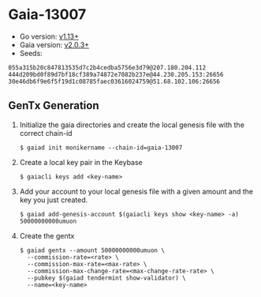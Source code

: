 # Gaia-13007

- Go version: [v1.13+](https://golang.org/dl/)
- Gaia version: [v2.0.3+](https://github.com/cosmos/gaia/releases)
- Seeds:

```
055a315b20c847813535d7c2b4cedba5756e3d79@207.180.204.112
444d209bd0f89d7bf18cf389a74872e7082b237e@44.230.205.153:26656
30e46db6f9e6f5f19d1c08785faec03616024759@51.68.102.106:26656
```

## GenTx Generation

1. Initialize the gaia directories and create the local genesis file with the correct
   chain-id

   ```shell
   $ gaiad init monikername --chain-id=gaia-13007
   ```

2. Create a local key pair in the Keybase

   ```shell
   $ gaiacli keys add <key-name>
   ```

3. Add your account to your local genesis file with a given amount and the key you
   just created.

   ```shell
   $ gaiad add-genesis-account $(gaiacli keys show <key-name> -a) 50000000000umuon
   ```

4. Create the gentx

   ```shell
   $ gaiad gentx --amount 50000000000umuon \
     --commission-rate=<rate> \
     --commission-max-rate=<max-rate> \
     --commission-max-change-rate=<max-change-rate-rate> \
     --pubkey $(gaiad tendermint show-validator) \
     --name=<key-name>
   ```
